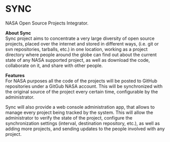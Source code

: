 SYNC
=====

NASA Open Source Projects Integrator.

<b>About Sync</b>
<br>
Sync project aims to concentrate a very large diversity of open source projects, placed over the internet and stored in different ways, (i.e. git or svn repositories, tarballs, etc.) in one location, working as a project directory where people around the globe can find out about the current state of any NASA supported project, as well as download the code, collaborate on it, and share with other people.

<b>Features</b>
<br>
For NASA purposes all the code of the projects will be posted to GitHub repositories under a GitGub NASA account. This will be synchronized with the original source of the project every certain time, configurable by the administrator.

Sync will also provide a web console administration app, that allows to manage every project being tracked by the system. This will allow the administrator to verify the state of the project, configure the synchronization settings (interval, destination repository, etc.), as well as adding more projects, and sending updates to the people involved with any project.
